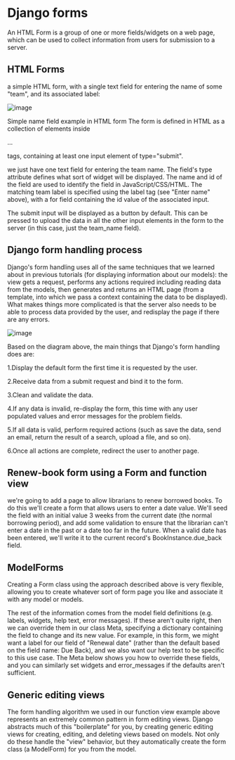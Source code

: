 # Django forms

An HTML Form is a group of one or more fields/widgets on a web page, which can be used to collect information from users for submission to a server.


## HTML Forms

a simple HTML form, with a single text field for entering the name of some "team", and its associated label:

![image](https://developer.mozilla.org/en-US/docs/Learn/Server-side/Django/Forms/form_example_name_field.png)

Simple name field example in HTML form
The form is defined in HTML as a collection of elements inside <form>…</form> tags, containing at least one input element of type="submit".

we just have one text field for entering the team name.
The field's type attribute defines what sort of widget will be displayed. 
The name and id of the field are used to identify the field in JavaScript/CSS/HTML. 
The matching team label is specified using the label tag (see "Enter name" above), with a for field containing the id value of the associated input.

The submit input will be displayed as a button by default. This can be pressed to upload the data in all the other input elements in the form to the server 
(in this case, just the team_name field).



## Django form handling process


Django's form handling uses all of the same techniques that we learned about in previous tutorials (for displaying information about our models): the view gets a 
request, performs any actions required including reading data from the models, then generates and returns an HTML page (from a template, into which we pass a context
containing the data to be displayed). What makes things more complicated is that the server also needs to be able to process data provided by the user, and redisplay
the page if there are any errors.

![image](https://developer.mozilla.org/en-US/docs/Learn/Server-side/Django/Forms/form_handling_-_standard.png)

Based on the diagram above, the main things that Django's form handling does are:


1.Display the default form the first time it is requested by the user.

2.Receive data from a submit request and bind it to the form.

3.Clean and validate the data.

4.If any data is invalid, re-display the form, this time with any user populated values and error messages for the problem fields.

5.If all data is valid, perform required actions (such as save the data, send an email, return the result of a search, upload a file, and so on).

6.Once all actions are complete, redirect the user to another page.





## Renew-book form using a Form and function view


we're going to add a page to allow librarians to renew borrowed books. To do this we'll create a form that allows users to enter a date value. We'll seed the field 
with an initial value 3 weeks from the current date (the normal borrowing period), and add some validation to ensure that the librarian can't enter a date in the 
past or a date too far in the future. When a valid date has been entered, we'll write it to the current record's BookInstance.due_back field.


## ModelForms

Creating a Form class using the approach described above is very flexible, allowing you to create whatever sort of form page you like and associate it with any 
model or models.

The rest of the information comes from the model field definitions (e.g. labels, widgets, help text, error messages). If these aren't quite right, then we can 
override them in our class Meta, specifying a dictionary containing the field to change and its new value. For example, in this form, we might want a label for our
field of "Renewal date" (rather than the default based on the field name: Due Back), and we also want our help text to be specific to this use case. The Meta below 
shows you how to override these fields, and you can similarly set widgets and error_messages if the defaults aren't sufficient.


## Generic editing views

The form handling algorithm we used in our function view example above represents an extremely common pattern in form editing views. Django abstracts much of this
"boilerplate" for you, by creating generic editing views for creating, editing, and deleting views based on models. Not only do these handle the "view" behavior, 
but they automatically create the form class (a ModelForm) for you from the model.
